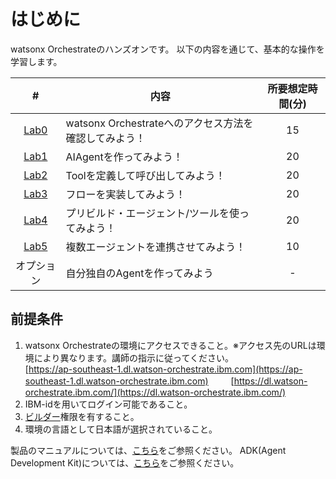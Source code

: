 # はじめに

watsonx Orchestrateのハンズオンです。
以下の内容を通じて、基本的な操作を学習します。

|  #                         |                      内容                                         |所要想定時間(分)|
|:---:                       |------------------------------------------------------------------|   :---:      |
|[Lab0](intro.md)             |watsonx Orchestrateへのアクセス方法を確認してみよう！ |15           |
|[Lab1](agent.md)       |AIAgentを作ってみよう！                      |20           |
|[Lab2](tool.md)       |Toolを定義して呼び出してみよう！                      |20           |
|[Lab3](flow.md)       |フローを実装してみよう！                      |20           |
|[Lab4](prebuild.md)       |プリビルド・エージェント/ツールを使ってみよう！                      |20           |
|[Lab5](multi.md)       |複数エージェントを連携させてみよう！                      |10           |
|オプション |自分独自のAgentを作ってみよう         |-           |

## 前提条件
 
 1. watsonx Orchestrateの環境にアクセスできること。※アクセス先のURLは環境により異なります。講師の指示に従ってください。  
 [https://ap-southeast-1.dl.watson-orchestrate.ibm.com](https://ap-southeast-1.dl.watson-orchestrate.ibm.com)   　　 
 [https://dl.watson-orchestrate.ibm.com/](https://dl.watson-orchestrate.ibm.com/) 
 2. IBM-idを用いてログイン可能であること。
 3. <a href="https://www.ibm.com/docs/ja/watsonx/watson-orchestrate/current?topic=team-roles-watsonx-orchestrate#builder" target="_blank" rel="noopener noreferrer">ビルダー</a>権限を有すること。
 4. 環境の言語として日本語が選択されていること。


製品のマニュアルについては、<a href="https://www.ibm.com/docs/ja/watsonx/watson-orchestrate/current" target="_blank" rel="noopener noreferrer">こちら</a>をご参照ください。
ADK(Agent Development Kit)については、<a href="https://developer.watson-orchestrate.ibm.com/" target="_blank" rel="noopener noreferrer">こちら</a>をご参照ください。
